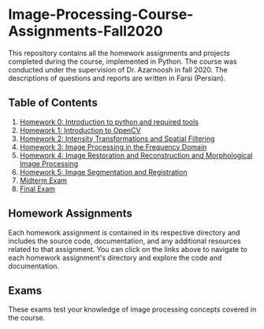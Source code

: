 # Image-Processing-Course-Assignments-Fall2020
This repository contains all the homework assignments and projects completed during the course, implemented in Python. The course was conducted under the supervision of Dr. Azarnoosh in fall 2020.
The descriptions of questions and reports are written in Farsi (Persian).

## Table of Contents

1. [Homework 0: Introduction to python and required tools](homework2/)
2. [Homework 1: Introduction to OpenCV](homework2/)
3. [Homework 2: Intensity Transformations and Spatial Filtering](homework3/)
4. [Homework 3: Image Processing in the Frequency Domain](homework3/)
5. [Homework 4: Image Restoration and Reconstruction and Morphological Image Processing](homework3/)
6. [Homework 5: Image Segmentation and Registration](homework3/)
7. [Midterm Exam](midterm1/)
8. [Final Exam](midterm2/)

## Homework Assignments

Each homework assignment is contained in its respective directory and includes the source code, documentation, and any additional resources related to that assignment. You can click on the links above to navigate to each homework assignment's directory and explore the code and documentation.

## Exams

These exams test your knowledge of image processing concepts covered in the course.

